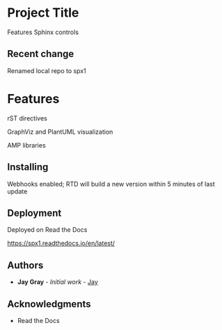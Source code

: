 # Project Title

Features Sphinx controls

## Recent change

Renamed local repo to spx1

# Features

rST directives

GraphViz and PlantUML visualization

AMP libraries

## Installing

Webhooks enabled; RTD will build a new version within 5 minutes of last update

## Deployment

Deployed on Read the Docs

https://spx1.readthedocs.io/en/latest/

## Authors

* **Jay Gray** - *Initial work* - [Jay](https://github.com/jaygray0919)

## Acknowledgments

* Read the Docs
